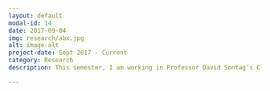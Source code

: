 ```yaml
---
layout: default
modal-id: 14
date: 2017-09-04
img: research/abx.jpg
alt: image-alt
project-date: Sept 2017 - Current
category: Research
description: This semester, I am working in Professor David Sontag’s Clinical Machine Learning Group on antibiotic resistance. Antibiotic resistance is a major concern for humanity, and just this year, a woman died due to an infection resistant to all available antibiotics in the U.S. When doctors prescribe patients with antibiotics, however, they often must do so before any lab reports come back about the patient’s resistance profile. The goal of my research is to develop a machine learning and statistical model for predicting antibiotic resistance. By reducing the chance that a doctor prescribes an antibiotic that the patient is already resistant to, we could make a difference in the life or death of the patient.

---
```

